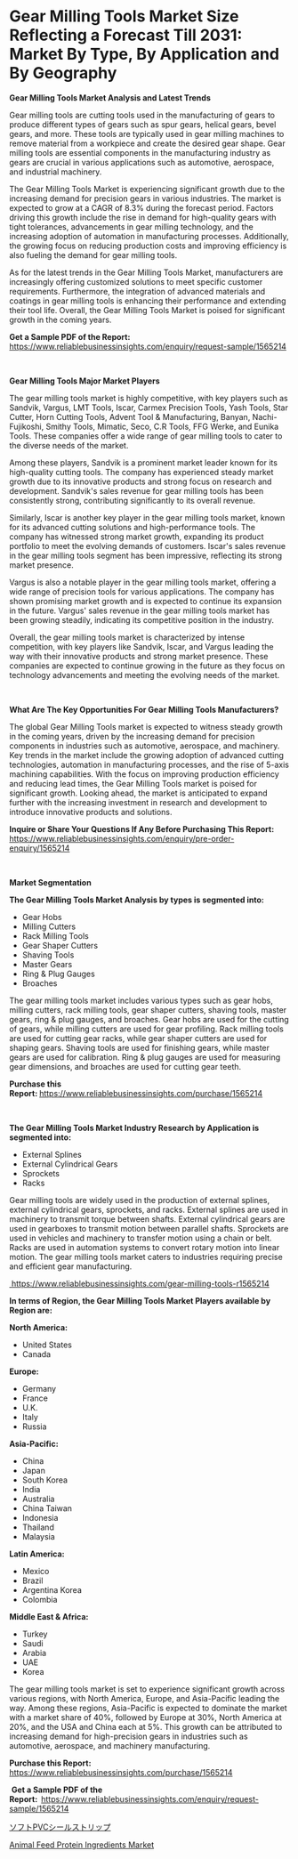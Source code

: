 <p><h1>Gear Milling Tools Market Size Reflecting a Forecast Till 2031: Market By Type, By Application and By Geography</h1></p><p><strong>Gear Milling Tools Market Analysis and Latest Trends</strong></p>
<p><p>Gear milling tools are cutting tools used in the manufacturing of gears to produce different types of gears such as spur gears, helical gears, bevel gears, and more. These tools are typically used in gear milling machines to remove material from a workpiece and create the desired gear shape. Gear milling tools are essential components in the manufacturing industry as gears are crucial in various applications such as automotive, aerospace, and industrial machinery.</p><p>The Gear Milling Tools Market is experiencing significant growth due to the increasing demand for precision gears in various industries. The market is expected to grow at a CAGR of 8.3% during the forecast period. Factors driving this growth include the rise in demand for high-quality gears with tight tolerances, advancements in gear milling technology, and the increasing adoption of automation in manufacturing processes. Additionally, the growing focus on reducing production costs and improving efficiency is also fueling the demand for gear milling tools.</p><p>As for the latest trends in the Gear Milling Tools Market, manufacturers are increasingly offering customized solutions to meet specific customer requirements. Furthermore, the integration of advanced materials and coatings in gear milling tools is enhancing their performance and extending their tool life. Overall, the Gear Milling Tools Market is poised for significant growth in the coming years.</p></p>
<p><strong>Get a Sample PDF of the Report:&nbsp;</strong> <a href="https://www.reliablebusinessinsights.com/enquiry/request-sample/1565214">https://www.reliablebusinessinsights.com/enquiry/request-sample/1565214</a></p>
<p>&nbsp;</p>
<p><strong>Gear Milling Tools Major Market Players</strong></p>
<p><p>The gear milling tools market is highly competitive, with key players such as Sandvik, Vargus, LMT Tools, Iscar, Carmex Precision Tools, Yash Tools, Star Cutter, Horn Cutting Tools, Advent Tool & Manufacturing, Banyan, Nachi-Fujikoshi, Smithy Tools, Mimatic, Seco, C.R Tools, FFG Werke, and Eunika Tools. These companies offer a wide range of gear milling tools to cater to the diverse needs of the market.</p><p>Among these players, Sandvik is a prominent market leader known for its high-quality cutting tools. The company has experienced steady market growth due to its innovative products and strong focus on research and development. Sandvik's sales revenue for gear milling tools has been consistently strong, contributing significantly to its overall revenue.</p><p>Similarly, Iscar is another key player in the gear milling tools market, known for its advanced cutting solutions and high-performance tools. The company has witnessed strong market growth, expanding its product portfolio to meet the evolving demands of customers. Iscar's sales revenue in the gear milling tools segment has been impressive, reflecting its strong market presence.</p><p>Vargus is also a notable player in the gear milling tools market, offering a wide range of precision tools for various applications. The company has shown promising market growth and is expected to continue its expansion in the future. Vargus' sales revenue in the gear milling tools market has been growing steadily, indicating its competitive position in the industry.</p><p>Overall, the gear milling tools market is characterized by intense competition, with key players like Sandvik, Iscar, and Vargus leading the way with their innovative products and strong market presence. These companies are expected to continue growing in the future as they focus on technology advancements and meeting the evolving needs of the market.</p></p>
<p>&nbsp;</p>
<p><strong>What Are The Key Opportunities For Gear Milling Tools Manufacturers?</strong></p>
<p><p>The global Gear Milling Tools market is expected to witness steady growth in the coming years, driven by the increasing demand for precision components in industries such as automotive, aerospace, and machinery. Key trends in the market include the growing adoption of advanced cutting technologies, automation in manufacturing processes, and the rise of 5-axis machining capabilities. With the focus on improving production efficiency and reducing lead times, the Gear Milling Tools market is poised for significant growth. Looking ahead, the market is anticipated to expand further with the increasing investment in research and development to introduce innovative products and solutions.</p></p>
<p><strong>Inquire or Share Your Questions If Any Before Purchasing This Report:</strong> <a href="https://www.reliablebusinessinsights.com/enquiry/pre-order-enquiry/1565214">https://www.reliablebusinessinsights.com/enquiry/pre-order-enquiry/1565214</a></p>
<p>&nbsp;</p>
<p><strong>Market Segmentation</strong></p>
<p><strong>The Gear Milling Tools Market Analysis by types is segmented into:</strong></p>
<p><ul><li>Gear Hobs</li><li>Milling Cutters</li><li>Rack Milling Tools</li><li>Gear Shaper Cutters</li><li>Shaving Tools</li><li>Master Gears</li><li>Ring & Plug Gauges</li><li>Broaches</li></ul></p>
<p><p>The gear milling tools market includes various types such as gear hobs, milling cutters, rack milling tools, gear shaper cutters, shaving tools, master gears, ring & plug gauges, and broaches. Gear hobs are used for the cutting of gears, while milling cutters are used for gear profiling. Rack milling tools are used for cutting gear racks, while gear shaper cutters are used for shaping gears. Shaving tools are used for finishing gears, while master gears are used for calibration. Ring & plug gauges are used for measuring gear dimensions, and broaches are used for cutting gear teeth.</p></p>
<p><strong>Purchase this Report:&nbsp;</strong><a href="https://www.reliablebusinessinsights.com/purchase/1565214">https://www.reliablebusinessinsights.com/purchase/1565214</a></p>
<p>&nbsp;</p>
<p><strong>The Gear Milling Tools Market Industry Research by Application is segmented into:</strong></p>
<p><ul><li>External Splines</li><li>External Cylindrical Gears</li><li>Sprockets</li><li>Racks</li></ul></p>
<p><p>Gear milling tools are widely used in the production of external splines, external cylindrical gears, sprockets, and racks. External splines are used in machinery to transmit torque between shafts. External cylindrical gears are used in gearboxes to transmit motion between parallel shafts. Sprockets are used in vehicles and machinery to transfer motion using a chain or belt. Racks are used in automation systems to convert rotary motion into linear motion. The gear milling tools market caters to industries requiring precise and efficient gear manufacturing.</p></p>
<p><a href="https://www.reliablebusinessinsights.com/gear-milling-tools-r1565214">&nbsp;https://www.reliablebusinessinsights.com/gear-milling-tools-r1565214</a></p>
<p><strong>In terms of Region, the Gear Milling Tools Market Players available by Region are:</strong></p>
<p>
    <p> <strong> North America: </strong>
        <ul>
            <li>United States</li>
            <li>Canada</li>
        </ul>
        </p> 
    <p> <strong> Europe: </strong>
        <ul>
            <li>Germany</li>
            <li>France</li>
            <li>U.K.</li>
            <li>Italy</li>
            <li>Russia</li>
        </ul>
        </p> 
    <p> <strong> Asia-Pacific: </strong>
        <ul>
            <li>China</li>
            <li>Japan</li>
            <li>South Korea</li>
            <li>India</li>
            <li>Australia</li>
            <li>China Taiwan</li>
            <li>Indonesia</li>
            <li>Thailand</li>
            <li>Malaysia</li>
        </ul>
        </p> 
    <p> <strong> Latin America: </strong>
        <ul>
            <li>Mexico</li>
            <li>Brazil</li>
            <li>Argentina Korea</li>
            <li>Colombia</li>
        </ul>
        </p> 
    <p> <strong> Middle East & Africa: </strong>
        <ul>
            <li>Turkey</li>
            <li>Saudi</li>
            <li>Arabia</li>
            <li>UAE</li>
            <li>Korea</li>
        </ul>
    </p>
    </p>
<p><p>The gear milling tools market is set to experience significant growth across various regions, with North America, Europe, and Asia-Pacific leading the way. Among these regions, Asia-Pacific is expected to dominate the market with a market share of 40%, followed by Europe at 30%, North America at 20%, and the USA and China each at 5%. This growth can be attributed to increasing demand for high-precision gears in industries such as automotive, aerospace, and machinery manufacturing.</p></p>
<p><strong>Purchase this Report: </strong><a href="https://www.reliablebusinessinsights.com/purchase/1565214">https://www.reliablebusinessinsights.com/purchase/1565214</a></p>
<p>&nbsp;<strong>Get a Sample PDF of the Report:&nbsp;&nbsp;</strong><a href="https://www.reliablebusinessinsights.com/enquiry/request-sample/1565214">https://www.reliablebusinessinsights.com/enquiry/request-sample/1565214</a></p>
<p><strong></strong></p>
<p><p><a href="https://github.com/oqoeusbvpadwjs08/Market-Research-Report-List-2/blob/main/5848530153320.md">ソフトPVCシールストリップ</a></p><p><a href="https://github.com/Whitneyboyettebo9kiw7yr13/Market-Research-Report-List-3/blob/main/animal-feed-protein-ingredients-market.md">Animal Feed Protein Ingredients Market</a></p></p>